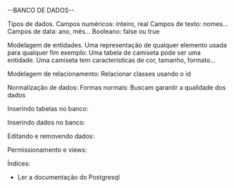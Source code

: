 --BANCO DE DADOS--

Tipos de dados. 
Campos numéricos: inteiro, real
Campos de texto: nomes...
Campos de data: ano, mês...
Booleano: false ou true

Modelagem de entidades.
Uma representação de qualquer elemento usada para qualquer fim
exemplo: Uma tabela de camiseta pode ser uma entidade. Uma camiseta tem características de cor, tamanho, formato...

Modelagem de relacionamento:
Relacionar classes usando o id

Normalização de dados:
Formas normais: Buscam garantir a qualidade dos dados

Inserindo tabelas no banco:

Inserindo dados no banco:

Editando e removendo dados:

Permissionamento e views:

Índices:

* Ler a documentação do Postgresql


